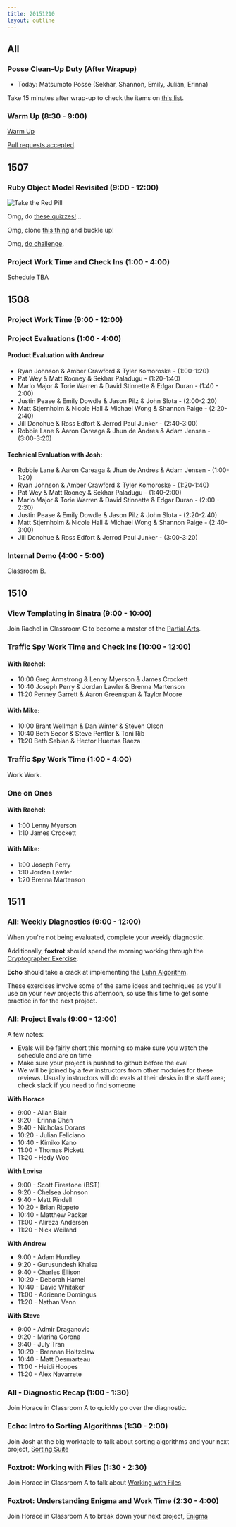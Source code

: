 ```yaml
---
title: 20151210
layout: outline
---
```


## All

### Posse Clean-Up Duty (After Wrapup)

* Today: Matsumoto Posse (Sekhar, Shannon, Emily, Julian, Erinna)

Take 15 minutes after wrap-up to check the items on [this list](https://gist.github.com/rwarbelow/f5cfe4333402d043ef2e).

### Warm Up (8:30 - 9:00)

[Warm Up](https://thewarmup.herokuapp.com)

[Pull requests accepted](https://github.com/mikedao/the-warm-up).

## 1507

### Ruby Object Model Revisited (9:00 - 12:00)

![Take the Red Pill](https://s3.amazonaws.com/josh.cheek/images/scratch/ruby-object-model-matrix.png)

Omg, do [these quizzes!](https://quizzes-ruby-object-model.herokuapp.com/1)...

Omg, clone [this thing](https://github.com/JoshCheek/object-model-with-lovisa) and buckle up!

Omg, [do challenge](https://gist.github.com/JoshCheek/ad9f70a6d855be9ed50d).

### Project Work Time and Check Ins (1:00 - 4:00)

Schedule TBA


## 1508

### Project Work Time (9:00 - 12:00)

### Project Evaluations (1:00 - 4:00)

#### Product Evaluation with Andrew

* Ryan Johnson & Amber Crawford & Tyler Komoroske - (1:00-1:20)
* Pat Wey & Matt Rooney & Sekhar Paladugu - (1:20-1:40)
* Marlo Major & Torie Warren & David Stinnette & Edgar Duran - (1:40 - 2:00)
* Justin Pease & Emily Dowdle & Jason Pilz & John Slota - (2:00-2:20)
* Matt Stjernholm & Nicole Hall & Michael Wong & Shannon Paige - (2:20-2:40)
* Jill Donohue & Ross Edfort & Jerrod Paul Junker - (2:40-3:00)
* Robbie Lane & Aaron Careaga & Jhun de Andres & Adam Jensen - (3:00-3:20)

#### Technical Evaluation with Josh:

* Robbie Lane & Aaron Careaga & Jhun de Andres & Adam Jensen - (1:00-1:20)
* Ryan Johnson & Amber Crawford & Tyler Komoroske - (1:20-1:40)
* Pat Wey & Matt Rooney & Sekhar Paladugu - (1:40-2:00)
* Marlo Major & Torie Warren & David Stinnette & Edgar Duran - (2:00 - 2:20)
* Justin Pease & Emily Dowdle & Jason Pilz & John Slota - (2:20-2:40)
* Matt Stjernholm & Nicole Hall & Michael Wong & Shannon Paige - (2:40-3:00)
* Jill Donohue & Ross Edfort & Jerrod Paul Junker - (3:00-3:20)

### Internal Demo (4:00 - 5:00)

Classroom B.


## 1510

### View Templating in Sinatra (9:00 - 10:00)

Join Rachel in Classroom C to become a master of the [Partial Arts](https://github.com/turingschool-examples/partial-arts).

### Traffic Spy Work Time and Check Ins (10:00 - 12:00)

#### With Rachel:

* 10:00 Greg Armstrong & Lenny Myerson & James Crockett
* 10:40 Joseph Perry & Jordan Lawler & Brenna Martenson
* 11:20 Penney Garrett & Aaron Greenspan & Taylor Moore

#### With Mike:

* 10:00 Brant Wellman & Dan Winter & Steven Olson
* 10:40 Beth Secor & Steve Pentler & Toni Rib
* 11:20 Beth Sebian & Hector Huertas Baeza

### Traffic Spy Work Time (1:00 - 4:00)

Work Work.

### One on Ones

#### With Rachel:

* 1:00 Lenny Myerson
* 1:10 James Crockett

#### With Mike:

* 1:00 Joseph Perry
* 1:10 Jordan Lawler
* 1:20 Brenna Martenson

## 1511

### All: Weekly Diagnostics (9:00 - 12:00)

When you're not being evaluated, complete your weekly diagnostic.

Additionally, **foxtrot** should spend the morning working
through the [Cryptographer Exercise](https://github.com/turingschool/challenges/blob/master/cryptographer.markdown).

**Echo** should take a crack at implementing the [Luhn Algorithm](https://github.com/turingschool/challenges/blob/master/credit_check.markdown).

These exercises involve some of the same ideas and techniques
as you'll use on your new projects this afternoon, so use this
time to get some practice in for the next project.

### All: Project Evals (9:00 - 12:00)

A few notes:

* Evals will be fairly short this morning so make sure you
watch the schedule and are on time
* Make sure your project is pushed to github before the eval
* We will be joined by a few instructors from other modules
for these reviews. Usually instructors will do evals at their
desks in the staff area; check slack if you need to find someone

__With Horace__

* 9:00  - Allan Blair
* 9:20  - Erinna Chen
* 9:40  - Nicholas Dorans
* 10:20 - Julian Feliciano
* 10:40 - Kimiko Kano
* 11:00 - Thomas Pickett
* 11:20 - Hedy Woo

__With Lovisa__

* 9:00  - Scott Firestone (BST)
* 9:20  - Chelsea Johnson
* 9:40  - Matt Pindell
* 10:20 - Brian Rippeto
* 10:40 - Matthew Packer
* 11:00 - Alireza Andersen
* 11:20 - Nick Weiland

__With Andrew__

* 9:00  - Adam Hundley
* 9:20  - Gurusundesh Khalsa
* 9:40  - Charles Ellison
* 10:20 - Deborah Hamel
* 10:40 - David Whitaker
* 11:00 - Adrienne Domingus
* 11:20 - Nathan Venn

__With Steve__

* 9:00  - Admir Draganovic
* 9:20  - Marina Corona
* 9:40  - July Tran
* 10:20 - Brennan Holtzclaw
* 10:40 - Matt Desmarteau
* 11:00 - Heidi Hoopes
* 11:20 - Alex Navarrete

### All - Diagnostic Recap (1:00 - 1:30)

Join Horace in Classroom A to quickly go over the diagnostic.

### Echo: Intro to Sorting Algorithms (1:30 - 2:00)

Join Josh at the big worktable to talk about sorting algorithms
and your next project, [Sorting Suite](https://github.com/turingschool/curriculum/blob/master/source/projects/sorting_suite.markdown)

### Foxtrot: Working with Files (1:30 - 2:30)

Join Horace in Classroom A to talk about [Working with Files](https://github.com/turingschool/lesson_plans/blob/master/ruby_01-object_oriented_programming_with_ruby/working_with_files.markdown)

### Foxtrot: Understanding Enigma and Work Time (2:30 - 4:00)

Join Horace in Classroom A to break down your next project,
[Enigma](https://github.com/turingschool/curriculum/blob/master/source/projects/enigma.markdown)
